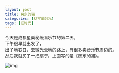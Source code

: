 ```yaml
---
layout: post
title: 房东的猫
categories: [默写旧时光]
tags: [旧时光]
---
```

今天是成都星巢秘境音乐节的第二天。   
下午很早就出发了，  
出了地铁口，去微光营地的路上，有很多卖音乐节周边的。  
然后我就买了一把扇子，上面写的是《房东的猫》。

![img](https://s3-img.meituan.net/v1/mss_3d027b52ec5a4d589e68050845611e68/ff/n0/0n/q8/pa_396897.jpg@596w_1l.jpg)
